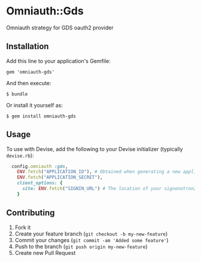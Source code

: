 # Omniauth::Gds

Omniauth strategy for GDS oauth2 provider

## Installation

Add this line to your application's Gemfile:

    gem 'omniauth-gds'

And then execute:

    $ bundle

Or install it yourself as:

    $ gem install omniauth-gds

## Usage

To use with Devise, add the following to your Devise initializer (typically `devise.rb`):

```ruby
  config.omniauth :gds,
    ENV.fetch("APPLICATION_ID"), # Obtained when generating a new application
    ENV.fetch("APPLICATION_SECRET"),
    client_options: {
      site: ENV.fetch("SIGNIN_URL") # The location of your signonotron2 install
    }
```

## Contributing

1. Fork it
2. Create your feature branch (`git checkout -b my-new-feature`)
3. Commit your changes (`git commit -am 'Added some feature'`)
4. Push to the branch (`git push origin my-new-feature`)
5. Create new Pull Request
